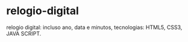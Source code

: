 # relogio-digital
relogio digital: incluso ano, data e minutos, tecnologias: HTML5, CSS3, JAVA SCRIPT.
